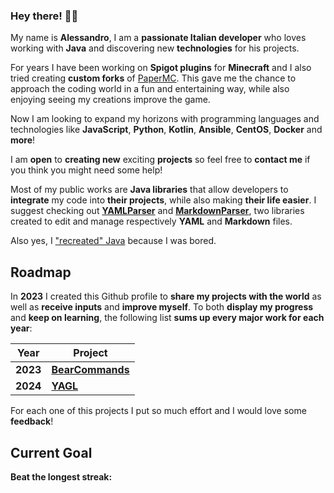 ### Hey there! 👋🏻
My name is **Alessandro**, I am a **passionate Italian developer** who loves working with **Java** and discovering new **technologies** for his projects. 

For years I have been working on **Spigot plugins** for **Minecraft** and I also tried creating **custom forks** of [PaperMC](https://github.com/PaperMC/Paper).
This gave me the chance to approach the coding world in a fun and entertaining way, while also enjoying seeing my creations improve the game.

Now I am looking to expand my horizons with programming languages and technologies like **JavaScript**, **Python**, **Kotlin**, **Ansible**, **CentOS**, **Docker** and **more**!

I am **open** to **creating new** exciting **projects** so feel free to **contact me** if you think you might need some help!

Most of my public works are **Java libraries** that allow developers to **integrate** my code into **their projects**, while also making **their life easier**.
I suggest checking out **[YAMLParser](https://github.com/fulminazzo/YAMLParser)** and **[MarkdownParser](https://github.com/fulminazzo/MarkdownParser)**, two libraries created to edit and manage respectively **YAML** and **Markdown** files.

Also yes, I ["recreated" Java](https://github.com/fulminazzo/mojito) because I was bored.

## Roadmap

In **2023** I created this Github profile to **share my projects with the world** as well as **receive inputs** and **improve myself**.
To both **display my progress** and **keep on learning**, the following list **sums up every major work for each year**:

| Year     | Project                                                    | 
| -------- | ---------------------------------------------------------- |
| **2023** | [**BearCommands**](https://github.com/fulminazzo/BearCommands) |
| **2024** | [**YAGL**](https://github.com/fulminazzo/YAGL)                 | 

For each one of this projects I put so much effort and I would love some **feedback**!

## Current Goal
**Beat the longest streak:**

<p align="center">
<a href="https://github.com/fulminazzo/?tab=repositories">
  <img src="https://streak-stats.demolab.com?user=Fulminazzo&background=00000000&theme=tokyonight" alt="" />
</a>
<br>
<br>
<a href="https://github.com/fulminazzo/?tab=repositories">
  <img src="https://github-readme-stats.vercel.app/api/top-langs/?username=Fulminazzo&show_icons=true&bg_color=00000000&layout=donut-vertical&theme=tokyonight&hide=qml" alt="" />
</a>
<br>
<br>
<a href="https://github.com/fulminazzo/?tab=repositories">
  <img src="https://github-readme-stats.vercel.app/api/wakatime?username=018ec85a-c74d-4c14-a23c-79db870b0d26&layout=compact&custom_title=I%20need%20more%20sleep&langs_count=10&theme=tokyonight&bg_color=00000000&&hide=text,properties,textmate,java+properties,class,gitignore+file,idea_module,other,shell+script,csv/tsv" alt="" />
</a>
</p>
